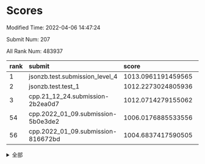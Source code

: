 # Scores

Modified Time: 2022-04-06 14:47:24

Submit Num: 207

All Rank Num: 483937

| rank |               submit               |       score        |       sigma        | pk_num |
| :--- | :--------------------------------- | :----------------- | :----------------- | :----- |
| 1    | jsonzb.test.submission_level_4     | 1013.0961191459565 | 0.7896601410632167 | 9346   |
| 2    | jsonzb.test.test_1                 | 1012.2273024805936 | 0.8111552015531541 | 9350   |
| 3    | cpp.21_12_24.submission-2b2ea0d7   | 1012.0714279155062 | 0.8125291336846765 | 9350   |
| 54   | cpp.2022_01_09.submission-5b0e3de2 | 1006.0176885533556 | 0.7119812693427251 | 9351   |
| 56   | cpp.2022_01_09.submission-816672bd | 1004.6837417590505 | 0.7120260541385367 | 9351   |


<details>
<summary>全部</summary>

| rank |                 submit                 |       score        |       sigma        | pk_num |
| :--- | :------------------------------------- | :----------------- | :----------------- | :----- |
| 1    | jsonzb.test.submission_level_4         | 1013.0961191459565 | 0.7896601410632167 | 9346   |
| 2    | jsonzb.test.test_1                     | 1012.2273024805936 | 0.8111552015531541 | 9350   |
| 3    | cpp.21_12_24.submission-2b2ea0d7       | 1012.0714279155062 | 0.8125291336846765 | 9350   |
| 4    | gobigger.level_3.submission_level_3_43 | 1011.9038041842609 | 0.7636713844790836 | 9350   |
| 5    | gobigger.level_3.submission_level_3_22 | 1011.6975196682187 | 0.7873103110830896 | 9353   |
| 6    | gobigger.level_3.submission_level_3_41 | 1011.501726408148  | 0.8084553946458702 | 9347   |
| 7    | gobigger.level_3.submission_level_3_39 | 1011.4767612423151 | 0.7757528321620063 | 9354   |
| 8    | gobigger.level_3.submission_level_3_42 | 1011.4162147924209 | 0.7981733846896519 | 9355   |
| 9    | gobigger.level_3.submission_level_3_2  | 1011.2661331092974 | 0.7866653770829942 | 9346   |
| 10   | gobigger.level_3.submission_level_3_18 | 1011.059321197479  | 0.7541777669681338 | 9352   |
| 11   | gobigger.level_3.submission_level_3_19 | 1010.8013284959857 | 0.7706313058381427 | 9353   |
| 12   | gobigger.level_3.submission_level_3_38 | 1010.7765783266225 | 0.753316997104107  | 9351   |
| 13   | gobigger.level_3.submission_level_3_35 | 1010.6292162773161 | 0.761530313273648  | 9348   |
| 14   | gobigger.level_3.submission_level_3_46 | 1010.6087484392652 | 0.7630211820854003 | 9347   |
| 15   | gobigger.level_3.submission_level_3_12 | 1010.5867300166225 | 0.7576986430028574 | 9351   |
| 16   | gobigger.level_3.submission_level_3_24 | 1010.5576780401944 | 0.7802667675427442 | 9357   |
| 17   | gobigger.level_3.submission_level_3_21 | 1010.5574253476204 | 0.796467330727437  | 9350   |
| 18   | gobigger.level_3.submission_level_3_31 | 1010.5541744506841 | 0.758421779018551  | 9350   |
| 19   | gobigger.level_3.submission_level_3_36 | 1010.5224751438462 | 0.7607971996384832 | 9354   |
| 20   | gobigger.level_3.submission_level_3_3  | 1010.4039401235389 | 0.7373708169722328 | 9349   |
| 21   | gobigger.level_3.submission_level_3_7  | 1010.2856203040824 | 0.7652530611870246 | 9347   |
| 22   | gobigger.level_3.submission_level_3_49 | 1010.2675965548874 | 0.7555230601706273 | 9351   |
| 23   | gobigger.level_3.submission_level_3_47 | 1010.0921375524267 | 0.7656200222916358 | 9345   |
| 24   | gobigger.level_3.submission_level_3_45 | 1010.0803922320862 | 0.7546276896089571 | 9347   |
| 25   | gobigger.level_3.submission_level_3_27 | 1010.0698066355199 | 0.7667988896688506 | 9353   |
| 26   | gobigger.level_3.submission_level_3_33 | 1010.0424679548597 | 0.7337806493379753 | 9347   |
| 27   | gobigger.level_3.submission_level_3_10 | 1010.0255983610548 | 0.7651251707537273 | 9351   |
| 28   | gobigger.level_3.submission_level_3_17 | 1009.9664142848833 | 0.7772411745233265 | 9352   |
| 29   | gobigger.level_3.submission_level_3_20 | 1009.9133312757862 | 0.7890130184302565 | 9355   |
| 30   | gobigger.level_3.submission_level_3_23 | 1009.8735502754065 | 0.741701370837222  | 9349   |
| 31   | gobigger.level_3.submission_level_3_30 | 1009.8256209863622 | 0.7449238584586549 | 9353   |
| 32   | gobigger.level_3.submission_level_3_28 | 1009.8191167994524 | 0.7689375367315704 | 9357   |
| 33   | gobigger.level_3.submission_level_3_14 | 1009.8141701752751 | 0.7542043050994439 | 9350   |
| 34   | gobigger.level_3.submission_level_3_1  | 1009.7988407636998 | 0.7504055149886097 | 9350   |
| 35   | gobigger.level_3.submission_level_3_37 | 1009.6471611240206 | 0.7560514086319273 | 9351   |
| 36   | gobigger.level_3.submission_level_3_26 | 1009.6460375492242 | 0.760339083751705  | 9352   |
| 37   | gobigger.level_3.submission_level_3_11 | 1009.5799125265555 | 0.7627963593629654 | 9353   |
| 38   | gobigger.level_3.submission_level_3_6  | 1009.5243950736611 | 0.7541158228064611 | 9355   |
| 39   | gobigger.level_3.submission_level_3_5  | 1009.5057916768534 | 0.7525423969125904 | 9355   |
| 40   | gobigger.level_3.submission_level_3_9  | 1009.4478784110022 | 0.7495535574087566 | 9349   |
| 41   | gobigger.level_3.submission_level_3_34 | 1009.4196652927282 | 0.7644149282472893 | 9356   |
| 42   | gobigger.level_3.submission_level_3_48 | 1009.4013974572313 | 0.7530256997436319 | 9356   |
| 43   | gobigger.level_3.submission_level_3_44 | 1009.3797617062208 | 0.7584355820344685 | 9354   |
| 44   | gobigger.level_3.submission_level_3_29 | 1009.3140799291538 | 0.7648614604890979 | 9355   |
| 45   | gobigger.level_3.submission_level_3_15 | 1009.1453548929173 | 0.7361085344786934 | 9353   |
| 46   | gobigger.level_3.submission_level_3_40 | 1009.1200444171958 | 0.7457224604698306 | 9350   |
| 47   | gobigger.level_3.submission_level_3_4  | 1009.0883444917079 | 0.7415754242096269 | 9348   |
| 48   | gobigger.level_3.submission_level_3_25 | 1009.0176753225313 | 0.7535216439064301 | 9351   |
| 49   | gobigger.level_3.submission_level_3_16 | 1008.7799665453796 | 0.7509026155389225 | 9353   |
| 50   | gobigger.level_3.submission_level_3_32 | 1008.7491284604931 | 0.7461037869743303 | 9351   |
| 51   | gobigger.level_3.submission_level_3_0  | 1008.6557152221719 | 0.7425723731762547 | 9348   |
| 52   | gobigger.level_3.submission_level_3_13 | 1008.5619434274344 | 0.7427017540700294 | 9353   |
| 53   | gobigger.level_3.submission_level_3_8  | 1008.5532889055042 | 0.7343822930957336 | 9352   |
| 54   | cpp.2022_01_09.submission-5b0e3de2     | 1006.0176885533556 | 0.7119812693427251 | 9351   |
| 55   | gobigger.level_1.submission_level_1_35 | 1005.1341612903678 | 0.7310950872906493 | 9355   |
| 56   | cpp.2022_01_09.submission-816672bd     | 1004.6837417590505 | 0.7120260541385367 | 9351   |
| 57   | gobigger.level_1.submission_level_1_0  | 1004.2404381857212 | 0.7166792903136442 | 9351   |
| 58   | gobigger.level_1.submission_level_1_11 | 1004.2172236727257 | 0.717509921538077  | 9353   |
| 59   | gobigger.level_1.submission_level_1_13 | 1004.0833806540137 | 0.712375231957443  | 9355   |
| 60   | gobigger.level_1.submission_level_1_40 | 1003.9392594841204 | 0.7082070774656687 | 9352   |
| 61   | gobigger.level_1.submission_level_1_34 | 1003.9278799249084 | 0.7134069178561205 | 9349   |
| 62   | gobigger.level_1.submission_level_1_27 | 1003.8868875051347 | 0.7139970077803482 | 9349   |
| 63   | gobigger.level_1.submission_level_1_37 | 1003.8602505807391 | 0.7261463242265189 | 9351   |
| 64   | gobigger.level_1.submission_level_1_12 | 1003.7751651502474 | 0.7185090215813125 | 9353   |
| 65   | gobigger.level_1.submission_level_1_43 | 1003.7700305985323 | 0.7242420717397514 | 9352   |
| 66   | gobigger.level_1.submission_level_1_26 | 1003.7559781425817 | 0.7106746231372845 | 9355   |
| 67   | gobigger.level_1.submission_level_1_3  | 1003.7318959623443 | 0.7166877951911007 | 9352   |
| 68   | gobigger.level_1.submission_level_1_18 | 1003.7050302428928 | 0.7179026396625969 | 9348   |
| 69   | gobigger.level_1.submission_level_1_19 | 1003.6975231880743 | 0.7194429506594663 | 9348   |
| 70   | gobigger.level_1.submission_level_1_47 | 1003.6918335111768 | 0.7178612854975087 | 9356   |
| 71   | gobigger.level_1.submission_level_1_46 | 1003.4698391984169 | 0.7186336214999419 | 9352   |
| 72   | gobigger.level_1.submission_level_1_32 | 1003.4568240737195 | 0.7181058208201418 | 9352   |
| 73   | gobigger.level_1.submission_level_1_4  | 1003.3682824813508 | 0.715782721376664  | 9349   |
| 74   | gobigger.level_1.submission_level_1_10 | 1003.2728946592817 | 0.7128085995957979 | 9351   |
| 75   | gobigger.level_1.submission_level_1_45 | 1003.2586002346354 | 0.7018837554985733 | 9346   |
| 76   | gobigger.level_1.submission_level_1_20 | 1003.2263767770577 | 0.7274086258082542 | 9356   |
| 77   | gobigger.level_1.submission_level_1_9  | 1003.2203286039239 | 0.7170904175104781 | 9354   |
| 78   | gobigger.level_1.submission_level_1_36 | 1003.2160605309899 | 0.7210340293122793 | 9353   |
| 79   | gobigger.level_1.submission_level_1_7  | 1003.1884875877774 | 0.7105400570605807 | 9354   |
| 80   | gobigger.level_1.submission_level_1_25 | 1003.1574418579955 | 0.7153917263737267 | 9351   |
| 81   | gobigger.level_1.submission_level_1_14 | 1003.1376477748357 | 0.7194185899971988 | 9352   |
| 82   | gobigger.level_1.submission_level_1_33 | 1003.0876840339538 | 0.7157679188056322 | 9351   |
| 83   | gobigger.level_1.submission_level_1_41 | 1003.0793368738811 | 0.7181164451351741 | 9349   |
| 84   | gobigger.level_1.submission_level_1_29 | 1003.0558161782146 | 0.724821383121832  | 9351   |
| 85   | gobigger.level_1.submission_level_1_39 | 1003.041716748315  | 0.7195124761389469 | 9347   |
| 86   | gobigger.level_1.submission_level_1_30 | 1002.9746629405613 | 0.7124721563804987 | 9347   |
| 87   | gobigger.level_1.submission_level_1_22 | 1002.9262993833338 | 0.7155309512564547 | 9351   |
| 88   | gobigger.level_1.submission_level_1_1  | 1002.7950076380482 | 0.7191480073136246 | 9354   |
| 89   | gobigger.level_1.submission_level_1_21 | 1002.7915500727427 | 0.7108079504712641 | 9355   |
| 90   | gobigger.level_1.submission_level_1_49 | 1002.7425603255828 | 0.7211155461421707 | 9350   |
| 91   | gobigger.level_1.submission_level_1_42 | 1002.7283570020514 | 0.7155231331483544 | 9351   |
| 92   | gobigger.level_1.submission_level_1_38 | 1002.6370797523698 | 0.7242915282565607 | 9353   |
| 93   | gobigger.level_1.submission_level_1_8  | 1002.6252963676119 | 0.711091286453263  | 9352   |
| 94   | gobigger.level_1.submission_level_1_5  | 1002.6224105244072 | 0.7121655385063753 | 9349   |
| 95   | gobigger.level_1.submission_level_1_24 | 1002.5693516056517 | 0.7128960191855408 | 9349   |
| 96   | gobigger.level_1.submission_level_1_16 | 1002.5319794371519 | 0.7169075182297747 | 9356   |
| 97   | gobigger.level_1.submission_level_1_23 | 1002.5146087823271 | 0.7144477585054585 | 9353   |
| 98   | gobigger.level_1.submission_level_1_31 | 1002.4026801631231 | 0.7088008886938985 | 9351   |
| 99   | gobigger.level_1.submission_level_1_48 | 1002.3079012032174 | 0.7123823470044067 | 9349   |
| 100  | gobigger.level_1.submission_level_1_44 | 1002.1735014065064 | 0.7084235430602186 | 9349   |
| 101  | gobigger.level_1.submission_level_1_17 | 1001.9921433138384 | 0.7056971357079185 | 9354   |
| 102  | gobigger.level_1.submission_level_1_15 | 1001.9777734888532 | 0.7066659802782593 | 9352   |
| 103  | gobigger.level_1.submission_level_1_2  | 1001.9569625058962 | 0.7134605351120847 | 9351   |
| 104  | gobigger.level_1.submission_level_1_6  | 1001.8341077047374 | 0.7097905634986315 | 9353   |
| 105  | gobigger.level_1.submission_level_1_28 | 1001.7154863530111 | 0.7095318873216127 | 9355   |
| 106  | gobigger.random.submission_random_39   | 997.7739142979045  | 0.7169166850194711 | 9355   |
| 107  | gobigger.random.submission_random_10   | 997.7094420829445  | 0.6892452132663741 | 9351   |
| 108  | gobigger.random.submission_random_48   | 997.4210855526529  | 0.7076171924364287 | 9354   |
| 109  | gobigger.random.submission_random_34   | 997.3464375186435  | 0.7014385630041247 | 9353   |
| 110  | gobigger.random.submission_random_41   | 996.9762968336634  | 0.7078472166592513 | 9351   |
| 111  | gobigger.random.submission_random_16   | 996.7585101802616  | 0.7085610159236719 | 9356   |
| 112  | gobigger.random.submission_random_42   | 996.7504083715767  | 0.7126390146488305 | 9344   |
| 113  | gobigger.random.submission_random_43   | 996.6875540925491  | 0.7090457432569833 | 9357   |
| 114  | gobigger.random.submission_random_14   | 996.6541220123256  | 0.7102299319157638 | 9348   |
| 115  | gobigger.random.submission_random_49   | 996.6405685576607  | 0.6953447355772774 | 9349   |
| 116  | gobigger.random.submission_random_13   | 996.5926381313814  | 0.7131186597925493 | 9351   |
| 117  | gobigger.random.submission_random_19   | 996.5765046558131  | 0.7063870028081273 | 9351   |
| 118  | gobigger.random.submission_random_26   | 996.5212541321324  | 0.7121130714750679 | 9348   |
| 119  | gobigger.random.submission_random_6    | 996.4343841139486  | 0.7043098050538286 | 9353   |
| 120  | gobigger.random.submission_random_20   | 996.3927643997102  | 0.712449507711281  | 9356   |
| 121  | gobigger.random.submission_random_1    | 996.3678683182667  | 0.7089752953458421 | 9350   |
| 122  | gobigger.random.submission_random_5    | 996.3603469851727  | 0.7031575711206232 | 9350   |
| 123  | gobigger.random.submission_random_40   | 996.2842970819707  | 0.7156026703213402 | 9356   |
| 124  | gobigger.random.submission_random_22   | 996.2834171887461  | 0.7062352089778632 | 9352   |
| 125  | gobigger.random.submission_random_18   | 996.2474212273157  | 0.7050627245790324 | 9353   |
| 126  | gobigger.random.submission_random_11   | 996.2390570323527  | 0.7067017136120519 | 9353   |
| 127  | gobigger.random.submission_random_21   | 996.2181552012461  | 0.7079678347177267 | 9351   |
| 128  | gobigger.random.submission_random_7    | 996.2031838976706  | 0.7136090466772017 | 9351   |
| 129  | gobigger.random.submission_random_3    | 996.2030527323312  | 0.7127711367317102 | 9348   |
| 130  | gobigger.random.submission_random_36   | 996.1318302338735  | 0.72015489480027   | 9349   |
| 131  | gobigger.random.submission_random_9    | 996.0829846495596  | 0.7112431789364373 | 9355   |
| 132  | gobigger.random.submission_random_4    | 996.072357494771   | 0.7054568662223282 | 9350   |
| 133  | gobigger.random.submission_random_31   | 996.0112049337297  | 0.7090766407630537 | 9353   |
| 134  | gobigger.random.submission_random_38   | 995.9762742071875  | 0.7129533169864829 | 9355   |
| 135  | gobigger.random.submission_random_8    | 995.9638575973754  | 0.701459703573868  | 9355   |
| 136  | gobigger.random.submission_random_37   | 995.9588831245759  | 0.6970066202794759 | 9354   |
| 137  | gobigger.random.submission_random_12   | 995.9376205788323  | 0.7097163337035973 | 9350   |
| 138  | gobigger.random.submission_random_30   | 995.8245180687547  | 0.7088658846859214 | 9353   |
| 139  | gobigger.random.submission_random_0    | 995.7507954344335  | 0.7099462334575855 | 9344   |
| 140  | gobigger.random.submission_random_47   | 995.6865899392873  | 0.7195663699752193 | 9349   |
| 141  | gobigger.random.submission_random_25   | 995.6838945751621  | 0.710658040952329  | 9350   |
| 142  | gobigger.random.submission_random_32   | 995.6804343327105  | 0.7113525257463905 | 9348   |
| 143  | gobigger.random.submission_random_27   | 995.6264048739721  | 0.7131145000670068 | 9353   |
| 144  | gobigger.random.submission_random_17   | 995.5998266585084  | 0.7224794486065507 | 9351   |
| 145  | gobigger.random.submission_random_29   | 995.5905118422559  | 0.6974948505579669 | 9352   |
| 146  | gobigger.random.submission_random_35   | 995.5824305707014  | 0.7131583442899628 | 9350   |
| 147  | gobigger.random.submission_random_23   | 995.5694503900861  | 0.7104900739214198 | 9346   |
| 148  | gobigger.random.submission_random_46   | 995.554061318343   | 0.6958638509792758 | 9353   |
| 149  | gobigger.random.submission_random_45   | 995.3839377687133  | 0.7169197382950171 | 9349   |
| 150  | gobigger.random.submission_random_24   | 995.3653544402284  | 0.7011273946233924 | 9355   |
| 151  | gobigger.random.submission_random_33   | 995.3256143935214  | 0.7161981568785363 | 9350   |
| 152  | gobigger.random.submission_random_28   | 995.3149432732508  | 0.7162450340932601 | 9348   |
| 153  | gobigger.random.submission_random_44   | 994.9927846610084  | 0.7090588463790264 | 9353   |
| 154  | gobigger.random.submission_random_2    | 994.883356236176   | 0.7110320106602525 | 9348   |
| 155  | gobigger.random.submission_random_15   | 994.8409761428353  | 0.7256298320309935 | 9353   |
| 156  | gobigger.level_2.submission_level_2_16 | 994.2476008168027  | 0.7233137769217964 | 9354   |
| 157  | gobigger.level_2.submission_level_2_47 | 993.8862327252111  | 0.7473167216041408 | 9353   |
| 158  | gobigger.level_2.submission_level_2_22 | 993.6911430352523  | 0.7418441355704546 | 9353   |
| 159  | gobigger.level_2.submission_level_2_1  | 993.6398794186302  | 0.7407255224083844 | 9354   |
| 160  | gobigger.level_2.submission_level_2_5  | 993.4462926190083  | 0.7470594568726421 | 9351   |
| 161  | gobigger.level_2.submission_level_2_6  | 993.3878743933474  | 0.7324146477353422 | 9348   |
| 162  | gobigger.level_2.submission_level_2_35 | 993.3532604433435  | 0.7241128550684454 | 9351   |
| 163  | gobigger.level_2.submission_level_2_43 | 993.1660523733386  | 0.75050744629271   | 9345   |
| 164  | gobigger.level_2.submission_level_2_26 | 993.0188903159208  | 0.7491191858989176 | 9355   |
| 165  | gobigger.level_2.submission_level_2_11 | 993.0182212069006  | 0.7431779863595109 | 9349   |
| 166  | gobigger.level_2.submission_level_2_20 | 992.9676321489177  | 0.7342176754599685 | 9353   |
| 167  | gobigger.level_2.submission_level_2_32 | 992.8797154613845  | 0.7336625355907799 | 9352   |
| 168  | gobigger.level_2.submission_level_2_34 | 992.8674189860276  | 0.738963945896597  | 9354   |
| 169  | gobigger.level_2.submission_level_2_2  | 992.7920187134388  | 0.7368219073535061 | 9353   |
| 170  | gobigger.level_2.submission_level_2_17 | 992.7801306735857  | 0.76293788654342   | 9351   |
| 171  | gobigger.level_2.submission_level_2_31 | 992.7523697055708  | 0.7317982382024887 | 9354   |
| 172  | gobigger.level_2.submission_level_2_41 | 992.7113694360434  | 0.7387353415996838 | 9350   |
| 173  | gobigger.level_2.submission_level_2_48 | 992.6853066352892  | 0.7396708776388529 | 9347   |
| 174  | gobigger.level_2.submission_level_2_8  | 992.6593443449052  | 0.7275077289486536 | 9352   |
| 175  | gobigger.level_2.submission_level_2_3  | 992.6290714858695  | 0.7303093805701231 | 9357   |
| 176  | gobigger.level_2.submission_level_2_12 | 992.4875337015415  | 0.7311832531956406 | 9351   |
| 177  | gobigger.level_2.submission_level_2_40 | 992.4825609890659  | 0.7387594527004214 | 9351   |
| 178  | gobigger.level_2.submission_level_2_7  | 992.3412784512201  | 0.7581875998256994 | 9351   |
| 179  | gobigger.level_2.submission_level_2_23 | 992.2724196392786  | 0.7486328048408522 | 9351   |
| 180  | gobigger.level_2.submission_level_2_36 | 992.1867061627389  | 0.7305190928925178 | 9352   |
| 181  | gobigger.level_2.submission_level_2_37 | 992.1694399701139  | 0.7375114894441027 | 9355   |
| 182  | gobigger.level_2.submission_level_2_18 | 992.0038053162612  | 0.741394339358253  | 9349   |
| 183  | gobigger.level_2.submission_level_2_49 | 991.9939083177422  | 0.7452335906529143 | 9350   |
| 184  | gobigger.level_2.submission_level_2_21 | 991.9485550599935  | 0.734317325359863  | 9357   |
| 185  | gobigger.level_2.submission_level_2_44 | 991.947107614943   | 0.7317728083455753 | 9354   |
| 186  | gobigger.level_2.submission_level_2_38 | 991.8899971816727  | 0.7421489676642123 | 9356   |
| 187  | gobigger.level_2.submission_level_2_45 | 991.840401089537   | 0.7692619874420377 | 9350   |
| 188  | gobigger.level_2.submission_level_2_4  | 991.7336623759628  | 0.7338229992524736 | 9352   |
| 189  | gobigger.level_2.submission_level_2_46 | 991.6707227612621  | 0.7545411391640918 | 9349   |
| 190  | gobigger.level_2.submission_level_2_29 | 991.6351872755341  | 0.7551170611346937 | 9352   |
| 191  | gobigger.level_2.submission_level_2_27 | 991.5606130081162  | 0.7345469083131134 | 9353   |
| 192  | gobigger.level_2.submission_level_2_33 | 991.5116775865946  | 0.7370190317933969 | 9354   |
| 193  | gobigger.level_2.submission_level_2_30 | 991.4741844542209  | 0.7678922497543281 | 9350   |
| 194  | gobigger.level_2.submission_level_2_42 | 991.4657634623201  | 0.743798767934318  | 9356   |
| 195  | gobigger.level_2.submission_level_2_15 | 991.4645423167022  | 0.7642728784779114 | 9354   |
| 196  | gobigger.level_2.submission_level_2_39 | 991.3418654660333  | 0.7434302818651312 | 9351   |
| 197  | gobigger.level_2.submission_level_2_24 | 991.325313382755   | 0.7328842977872065 | 9352   |
| 198  | gobigger.level_2.submission_level_2_9  | 991.2960708894936  | 0.769734899763508  | 9353   |
| 199  | gobigger.level_2.submission_level_2_10 | 991.2935176129745  | 0.7411549402782687 | 9351   |
| 200  | gobigger.level_2.submission_level_2_25 | 991.2886561550637  | 0.7550168804707463 | 9344   |
| 201  | gobigger.level_2.submission_level_2_0  | 990.947072046619   | 0.7680506258239385 | 9346   |
| 202  | gobigger.level_2.submission_level_2_28 | 990.9211465392797  | 0.7529549821573437 | 9349   |
| 203  | gobigger.level_2.submission_level_2_19 | 990.7879910583764  | 0.7537871422589779 | 9349   |
| 204  | gobigger.level_2.submission_level_2_13 | 990.5897661059022  | 0.7773246458021797 | 9348   |
| 205  | gobigger.level_2.submission_level_2_14 | 989.8465675573975  | 0.7630571524079923 | 9351   |
| 206  | gobigger.none.submission_none_0        | 977.8819155335045  | 1.3117969917015622 | 9355   |
| 207  | gobigger.none.submission_none_1        | 974.8789615490821  | 1.5576356968187723 | 9354   |

</details>